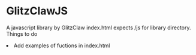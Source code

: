 # GlitzClawJS
A javascript library by GlitzClaw
index.html expects /js for library directory. 
<br>
Things to do
<li>Add examples of fuctions in index.html
